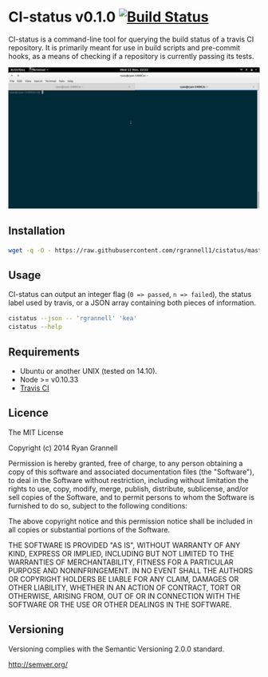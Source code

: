 
# CI-status v0.1.0  [![Build Status](https://travis-ci.org/rgrannell1/ci-status.png)](https://travis-ci.org/rgrannell1/ci-status)

CI-status is a command-line tool for querying the build status of a travis CI repository. It is primarily meant for use in build scripts and pre-commit 
hooks, as a means of checking if a repository is currently passing its tests.

<img src="cistatus.gif"> </img>

## Installation

```bash
wget -q -O - https://raw.githubusercontent.com/rgrannell1/cistatus/master/install.sh | bash
```

## Usage

CI-status can output an integer flag (`0 => passed`, `n => failed`), the status label used by travis, or a JSON array containing both pieces of information.

```bash
cistatus --json -- 'rgrannell' 'kea'
cistatus --help
```

## Requirements

* Ubuntu or another UNIX (tested on 14.10).
* Node >= v0.10.33
* [Travis CI](https://github.com/pwmckenna/node-travis-ci)

## Licence

The MIT License

Copyright (c) 2014 Ryan Grannell

Permission is hereby granted, free of charge, to any person obtaining a copy of this software and associated documentation files (the "Software"), to deal in the Software without restriction, including without limitation the rights to use, copy, modify, merge, publish, distribute, sublicense, and/or sell copies of the Software, and to permit persons to whom the Software is furnished to do so, subject to the following conditions:

The above copyright notice and this permission notice shall be included in all copies or substantial portions of the Software.

THE SOFTWARE IS PROVIDED "AS IS", WITHOUT WARRANTY OF ANY KIND, EXPRESS OR IMPLIED, INCLUDING BUT NOT LIMITED TO THE WARRANTIES OF MERCHANTABILITY, FITNESS FOR A PARTICULAR PURPOSE AND NONINFRINGEMENT. IN NO EVENT SHALL THE AUTHORS OR COPYRIGHT HOLDERS BE LIABLE FOR ANY CLAIM, DAMAGES OR OTHER LIABILITY, WHETHER IN AN ACTION OF CONTRACT, TORT OR OTHERWISE, ARISING FROM, OUT OF OR IN CONNECTION WITH THE SOFTWARE OR THE USE OR OTHER DEALINGS IN THE SOFTWARE.

## Versioning

Versioning complies with the Semantic Versioning 2.0.0 standard.

http://semver.org/
